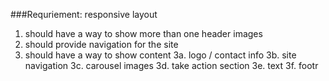 ###Requriement:
responsive layout


1. should have a way to show more than one header images
2. should provide navigation for the site
3. should have a way to show content
	3a. logo / contact info
	3b. site navigation 
	3c. carousel images
	3d. take action section
	3e. text
	3f. footr